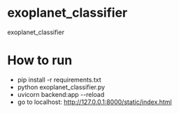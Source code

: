 # exoplanet_classifier
exoplanet_classifier

# How to run
- pip install -r requirements.txt
- python exoplanet_classifier.py
- uvicorn backend:app --reload
- go to localhost: http://127.0.0.1:8000/static/index.html
